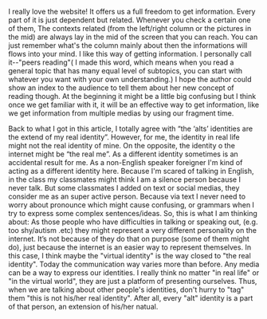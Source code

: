 I really love the website! It offers us a full freedom to get information. Every part of it is just dependent but related. Whenever you check a certain one of them, The contexts related (from the left/right column or the pictures in the mid) are always lay in the mid of the screen that you can reach. You can just remember what's the column mainly about then the informations will flows into your mind. I like this way of getting information. I personally call it--"peers reading"( I made this word, which means when you read a general topic that has many equal level of subtopics, you can start with whatever you want with your own understanding.)  I hope the author could show an index to the audience to tell them about her new concept of reading though. At the beginning it might be a little big confusing but I think once we get familiar with it, it will be an effective way to get information, like we get information from multiple medias by using our fragment time.

Back to what I got in this article, I totally agree with “the ‘alts’ identities are the extend of my real identity”. However, for me, the identity in real life might not the real identity of mine. On the opposite, the identity o the internet might be “the real me”. As a different identity sometimes is an accidental result for me. As a non-English speaker foreigner I'm kind of acting as a different identity here. Because I'm scared of talking in English, in the class my classmates might think I am a silence person because I never talk. But some classmates I added on text or social medias, they consider me as an super active person. Because via text I never need to worry about pronounce which might cause confusing, or grammars when I try to express some complex sentences/ideas. So, this is what I am thinking about: As those people who have difficulties in talking or speaking out, (e.g. too shy/autism .etc) they might represent a very different personality on the internet. It’s not because of they do that on purpose (some of them might do), just because the internet is an easier way to represent themselves. In this case, I think maybe the "virtual identity" is the way closed to "the real identity". Today the communication way varies more than before. Any media can be a way to express our identities. I really think no matter "in real life" or "in the virtual world", they are just a platform of presenting ourselves. Thus, when we are talking about other people's identities, don't hurry to "tag" them "this is not his/her real identity". After all, every "alt" identity is a part of that person, an extension of his/her natual.
